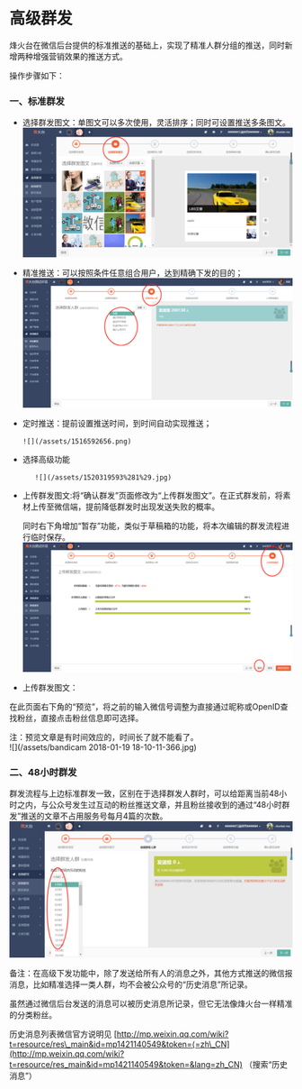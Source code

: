 # 高级群发

烽火台在微信后台提供的标准推送的基础上，实现了精准人群分组的推送，同时新增两种增强营销效果的推送方式。

操作步骤如下：

### 一、标准群发

* 选择群发图文：单图文可以多次使用，灵活排序；同时可设置推送多条图文。  
  ![](/assets/import.png)

* 精准推送：可以按照条件任意组合用户，达到精确下发的目的；  
  ![](/assets/1520319363%281%29.jpg)

* 定时推送：提前设置推送时间，到时间自动实现推送；

      ![](/assets/1516592656.png)

* 选择高级功能

         ![](/assets/1520319593%281%29.jpg)

* 上传群发图文:将“确认群发”页面修改为“上传群发图文”。在正式群发前，将素材上传至微信端，提前降低群发时出现发送失败的概率。

  同时右下角增加“暂存”功能，类似于草稿箱的功能，将本次编辑的群发流程进行临时保存。  
  ![](/assets/1520319915%281%29.jpg)

* 上传群发图文：

在此页面右下角的“预览”，将之前的输入微信号调整为直接通过昵称或OpenID查找粉丝，直接点击粉丝信息即可选择。

注：预览文章是有时间效应的，时间长了就不能看了。  
![](/assets/bandicam 2018-01-19 18-10-11-366.jpg)

### 二、48小时群发

群发流程与上边标准群发一致，区别在于选择群发人群时，可以给距离当前48小时之内，与公众号发生过互动的粉丝推送文章，并且粉丝接收到的通过“48小时群发”推送的文章不占用服务号每月4篇的次数。  
![](/assets/1516357023%281%29.png)

备注：在高级下发功能中，除了发送给所有人的消息之外，其他方式推送的微信报消息，比如精准选择一类人群，均不会被公众号的“历史消息”所记录。

虽然通过微信后台发送的消息可以被历史消息所记录，但它无法像烽火台一样精准的分类粉丝。

历史消息列表微信官方说明见 [http://mp.weixin.qq.com/wiki?t=resource/res\_main&id=mp1421140549&token=⟨=zh\_CN](http://mp.weixin.qq.com/wiki?t=resource/res_main&id=mp1421140549&token=&lang=zh_CN) （搜索“历史消息”）

